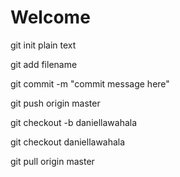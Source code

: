 # Welcome 

git init
plain text


git add filename 

git commit -m "commit message here"

git push origin master 


git checkout -b daniellawahala


git checkout daniellawahala

git pull origin master 